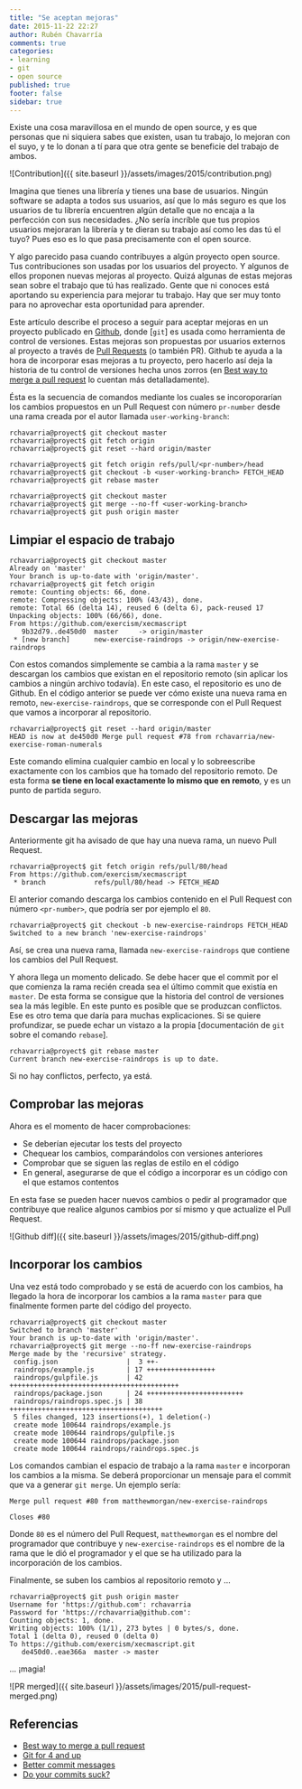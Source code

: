 ```yaml
---
title: "Se aceptan mejoras"
date: 2015-11-22 22:27
author: Rubén Chavarría
comments: true
categories: 
- learning
- git
- open source
published: true
footer: false
sidebar: true
---
```


Existe una cosa maravillosa en el mundo de open source, y es que personas que
ni siquiera sabes que existen, usan tu trabajo, lo mejoran con el suyo, y te lo
donan a tí para que otra gente se beneficie del trabajo de ambos.

![Contribution]({{ site.baseurl }}/assets/images/2015/contribution.png)

Imagina que tienes una librería y tienes una base de usuarios. Ningún software
se adapta a todos sus usuarios, así que lo más seguro es que los usuarios de tu
librería encuentren algún detalle que no encaja a la perfección con sus
necesidades. ¿No sería incríble que tus propios usuarios mejoraran la librería y
te dieran su trabajo así como les das tú el tuyo? Pues eso es lo que pasa
precisamente con el open source.

Y algo parecido pasa cuando contribuyes a algún proyecto open source. Tus
contribuciones son usadas por los usuarios del proyecto. Y algunos de ellos
proponen nuevas mejoras al proyecto. Quizá algunas de estas mejoras sean sobre
el trabajo que tú has realizado. Gente que ni conoces está aportando su
experiencia para mejorar tu trabajo. Hay que ser muy tonto para no aprovechar
esta oportunidad para aprender.

<!-- more -->

Este artículo describe el proceso a seguir para aceptar mejoras en un proyecto
publicado en [Github], donde [`git`] es usada como herramienta de control de
versiones. Estas mejoras son propuestas por usuarios externos al proyecto a
través de [Pull Requests] (o también PR). Github te ayuda a la hora de
incorporar esas mejoras a tu proyecto, pero hacerlo así deja la historia de tu
control de versiones hecha unos zorros (en [Best way to merge a pull request]
lo cuentan más detalladamente).

Ésta es la secuencia de comandos mediante los cuales se incoroporarían los
cambios propuestos en un Pull Request con número `pr-number` desde una rama
creada por el autor llamada `user-working-branch`:

```
rchavarria@proyect$ git checkout master
rchavarria@proyect$ git fetch origin
rchavarria@proyect$ git reset --hard origin/master

rchavarria@proyect$ git fetch origin refs/pull/<pr-number>/head
rchavarria@proyect$ git checkout -b <user-working-branch> FETCH_HEAD
rchavarria@proyect$ git rebase master

rchavarria@proyect$ git checkout master
rchavarria@proyect$ git merge --no-ff <user-working-branch>
rchavarria@proyect$ git push origin master
```

## Limpiar el espacio de trabajo

```
rchavarria@proyect$ git checkout master
Already on 'master'
Your branch is up-to-date with 'origin/master'.
rchavarria@proyect$ git fetch origin
remote: Counting objects: 66, done.
remote: Compressing objects: 100% (43/43), done.
remote: Total 66 (delta 14), reused 6 (delta 6), pack-reused 17
Unpacking objects: 100% (66/66), done.
From https://github.com/exercism/xecmascript
   9b32d79..de450d0  master     -> origin/master
 * [new branch]      new-exercise-raindrops -> origin/new-exercise-raindrops
```

Con estos comandos simplemente se cambia a la rama `master` y se descargan los
cambios que existan en el repositorio remoto (sin aplicar los cambios a ningún
archivo todavía). En este caso, el repositorio es uno de Github. En el código
anterior se puede ver cómo existe una nueva rama en remoto,
`new-exercise-raindrops`, que se corresponde con el Pull Request que vamos a
incorporar al repositorio.

```
rchavarria@proyect$ git reset --hard origin/master
HEAD is now at de450d0 Merge pull request #78 from rchavarria/new-exercise-roman-numerals
```

Este comando elimina cualquier cambio en local y lo sobreescribe exactamente
con los cambios que ha tomado del repositorio remoto. De esta forma **se tiene
en local exactamente lo mismo que en remoto**, y es un punto de partida seguro.

## Descargar las mejoras

Anteriormente git ha avisado de que hay una nueva rama, un nuevo Pull Request.

```
rchavarria@proyect$ git fetch origin refs/pull/80/head
From https://github.com/exercism/xecmascript
 * branch            refs/pull/80/head -> FETCH_HEAD
```

El anterior comando descarga los cambios contenido en el Pull Request con
número `<pr-number>`, que podría ser por ejemplo el `80`.

```
rchavarria@proyect$ git checkout -b new-exercise-raindrops FETCH_HEAD
Switched to a new branch 'new-exercise-raindrops'
```

Así, se crea una nueva rama, llamada `new-exercise-raindrops` que contiene los
cambios del Pull Request.

Y ahora llega un momento delicado. Se debe hacer que el commit por el que
comienza la rama recién creada sea el último commit que existía en `master`. De
esta forma se consigue que la historia del control de versiones sea la más
legible. En este punto es posible que se produzcan conflictos. Ese es otro tema
que daría para muchas explicaciones. Si se quiere profundizar, se puede echar
un vistazo a la propia [documentación de `git` sobre el comando `rebase`].

```
rchavarria@proyect$ git rebase master
Current branch new-exercise-raindrops is up to date.
```

Si no hay conflictos, perfecto, ya está.

## Comprobar las mejoras

Ahora es el momento de hacer comprobaciones:

- Se deberían ejecutar los tests del proyecto
- Chequear los cambios, comparándolos con versiones anteriores
- Comprobar que se siguen las reglas de estilo en el código
- En general, asegurarse de que el código a incorporar es un código con el que
  estamos contentos

En esta fase se pueden hacer nuevos cambios o pedir al programador que
contribuye que realice algunos cambios por sí mismo y que actualize el Pull
Request.

![Github diff]({{ site.baseurl }}/assets/images/2015/github-diff.png)

## Incorporar los cambios

Una vez está todo comprobado y se está de acuerdo con los cambios, ha llegado
la hora de incorporar los cambios a la rama `master` para que finalmente formen
parte del código del proyecto.

```
rchavarria@proyect$ git checkout master
Switched to branch 'master'
Your branch is up-to-date with 'origin/master'.
rchavarria@proyect$ git merge --no-ff new-exercise-raindrops
Merge made by the 'recursive' strategy.
 config.json                 |  3 ++-
 raindrops/example.js        | 17 +++++++++++++++++
 raindrops/gulpfile.js       | 42 ++++++++++++++++++++++++++++++++++++++++++
 raindrops/package.json      | 24 ++++++++++++++++++++++++
 raindrops/raindrops.spec.js | 38 ++++++++++++++++++++++++++++++++++++++
 5 files changed, 123 insertions(+), 1 deletion(-)
 create mode 100644 raindrops/example.js
 create mode 100644 raindrops/gulpfile.js
 create mode 100644 raindrops/package.json
 create mode 100644 raindrops/raindrops.spec.js
```

Los comandos cambian el espacio de trabajo a la rama `master` e incorporan los
cambios a la misma. Se deberá proporcionar un mensaje para el commit que va a
generar `git merge`. Un ejemplo sería:

```
Merge pull request #80 from matthewmorgan/new-exercise-raindrops

Closes #80
```

Donde `80` es el número del Pull Request, `matthewmorgan` es el nombre del
programador que contribuye y `new-exercise-raindrops` es el nombre de la rama
que le dió el programador y el que se ha utilizado para la incorporación de los
cambios.

Finalmente, se suben los cambios al repositorio remoto y ...

```
rchavarria@proyect$ git push origin master
Username for 'https://github.com': rchavarria
Password for 'https://rchavarria@github.com': 
Counting objects: 1, done.
Writing objects: 100% (1/1), 273 bytes | 0 bytes/s, done.
Total 1 (delta 0), reused 0 (delta 0)
To https://github.com/exercism/xecmascript.git
   de450d0..eae366a  master -> master
```

... ¡magia!

![PR merged]({{ site.baseurl }}/assets/images/2015/pull-request-merged.png)

## Referencias

- [Best way to merge a pull request]
- [Git for 4 and up]
- [Better commit messages]
- [Do your commits suck?]

[Github]: https://github.com/
[git]: http://www.git-scm.com/
[Pull Requests]: https://help.github.com/articles/using-pull-requests/
[Best way to merge a pull request]: http://blog.differential.com/best-way-to-merge-a-github-pull-request/
[Git for 4 and up]: https://www.youtube.com/watch?v=1ffBJ4sVUb4
[Better commit messages]: http://tbaggery.com/2008/04/19/a-note-about-git-commit-messages.html
[Do your commits suck?]: https://www.youtube.com/watch?v=8YjSty6bfog
[documentación de git sobre el comando `rebase`]: http://www.git-scm.com/book/en/v2/Git-Branching-Rebasing
